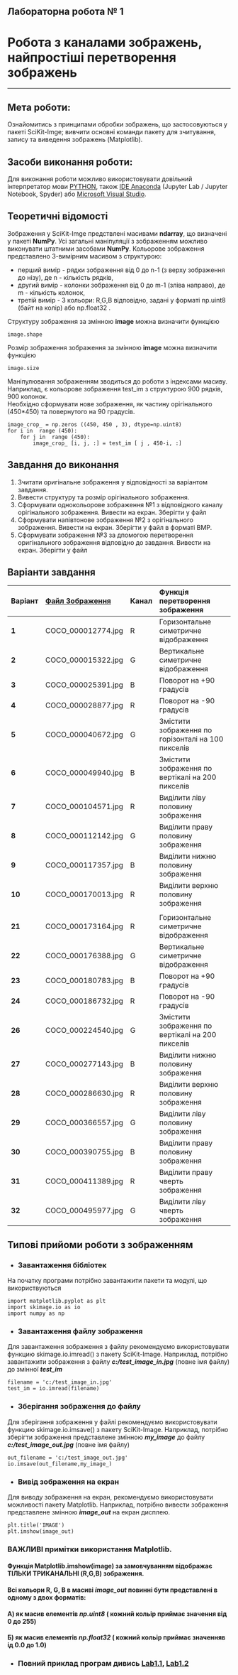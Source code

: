 ## **Лабораторна робота № 1**
# **Робота з каналами зображень, найпростіші перетворення зображень**
- - -
## **Мета роботи:**
Ознайомитись з принципами обробки зображень, що застосовуються у пакеті SciKit-Imge; вивчити основні команди пакету для зчитування, запису та виведення зображень (Matplotlib).

## **Засоби виконання роботи:**
Для виконання роботи можливо використовувати довільний iнтерпретатор мови [PYTHON](https://www.python.org/downloads/), також [IDE Anaconda](https://anaconda.org/) (Jupyter Lab / Jupyter Notebook, Spyder) або [Microsoft Visual Studio](https://visualstudio.microsoft.com).
## **Теоретичні відомості**
Зображення у SciKit-Imge предствлені масивами **ndarray**, що визначені у пакеті **NumPy**. Усі загальні маніпуляції з зображенням можливо виконувати штатними засобами  **NumPy**.
Кольорове зображення представлено 3-вимірним масивом з структурою:
- перший вимір - рядки зображення від 0 до n-1 (з верху зображення до нізу),  де n - кількість рядків,
- другий вимір - колонки зображення  від 0 до m-1 (зліва направо),  де m - кількість колонок,
- третій вимір - 3 кольори: R,G,B відповідно, задані у форматі np.uint8 (байт на колір) або np.float32 .  

Структуру зображення за змінною **image**  можна визначити функцією
```
image.shape
```
Розмір зображення зображення за змінною **image** можна визначити  функцією
```
image.size
```
Маніпулювання зображенням зводиться до роботи  з індексами масиву.  
Наприклад, є кольорове зображення test_im з структурою 900 рядків, 900 колонок.  
Необхідно сформувати нове зображення, як частину орігінального (450*450) та повернутого на 90 градусів.
```
image_crop_ = np.zeros ((450, 450 , 3), dtype=np.uint8)
for i in  range (450):
    for j in  range (450):
        image_crop_ [i, j, :] = test_im [ j , 450-i, :]
```
## **Завдання до виконання**
1. Зчитати оригінальне зображення у відповідності за варіантом завдання.
1. Вивести структуру та розмір орігінального зображення.
1. Сформувати  однокольорове зображення №1 з відповідного каналу орігінального зображення. Вивести на екран. Зберігти у файл
1. Сформувати напівтонове зображення №2 з  орігінального зображення. Вивести на екран. Зберігти у файл в форматі BMP.
1. Сформувати зображення №3 за дпомогою перетворення оригінального зображення відповідно до завдання. Вивести на екран. Зберігти у файл

## **Варіанти завдання**
|Варіант|[Файл Зображення](https://github.com/eabshkvprof/2020_Digita_Image_Processing/tree/master/Test_Images)|Канал| Функція перетворення зображення|
|:-------|:-------|:--------------- |:--------|
|**1**|COCO_000012774.jpg  |R| Горизонтальне симетричне відображення|
|**2**|COCO_000015322.jpg  |G| Вертикальне симетричне відображення  |
|**3**|COCO_000025391.jpg  |B| Поворот  на +90 градусів |
|**4**|COCO_000028877.jpg  |R| Поворот  на -90 градусів  |
|**5**|COCO_000040672.jpg  |G| Змістити зображення по горізонталі на 100 пикселів  |
|**6**|COCO_000049940.jpg  |B| Змістити зображення по вертікалі на 200 пикселів  |
|**7**|COCO_000104571.jpg  |R| Виділити ліву половину  зображення  |
|**8**|COCO_000112142.jpg  |G| Виділити праву половину зображення    |
|**9**|COCO_000117357.jpg  |B| Виділити нижню половину зображення    |
|**10**|COCO_000170013.jpg  |R| Виділити верхню половину зображення      |
|   | |   |
|**21**|COCO_000173164.jpg |R| Горизонтальне симетричне відображення  |
|**22**|COCO_000176388.jpg |G| Вертикальне симетричне відображення |
|**23**|COCO_000180783.jpg |B| Поворот  на +90 градусів  |
|**24**|COCO_000186732.jpg |R| Поворот  на -90 градусів  |
|**26**|COCO_000224540.jpg |G| Змістити зображення по вертікалі на 200 пикселів  |
|**27**|COCO_000277143.jpg |B| Виділити нижню половину зображення      |
|**28**|COCO_000286630.jpg |R| Виділити верхню половину зображення      |
|**29**|COCO_000366557.jpg |G| Виділити ліву половину зображення      |
|**30**|COCO_000390755.jpg |B| Виділити праву половину зображення      |
|**31**|COCO_000411389.jpg |R| Виділити праву чверть зображення        |
|**32**|COCO_000495977.jpg |G| Виділити ліву чверть зображення          |

## **Типові прийоми роботи з зображенням**
- ### **Завантаження бібліотек**
На початку програми потрібно завантажити пакети та модулі, що використвуються
```
import matplotlib.pyplot as plt
import skimage.io as io
import numpy as np
```
- ### **Завантаження файлу зображення**
Для завантаження зображення з файлу рекомендуємо використовувати функцию skimage.io.imread() з пакету SciKit-Image.
Наприклад, потрібно завантажити зображення з файлу ***c:/test_image_in.jpg*** (повне імя файлу) до змінної ***test_im***
```
filename = 'с:/test_image_in.jpg'
test_im = io.imread(filename)
```
- ### **Зберігання зображення до файлу**
Для зберігання зображення  у файлі рекомендуємо використовувати функцию  skimage.io.imsave() з пакету SciKit-Image.
Наприклад, потрібно зберігти зображення представлене змінною ***my_image*** до файлу ***c:/test_image_out.jpg*** (повне імя файлу)
```
out_filename = 'c:/test_image_out.jpg'
io.imsave(out_filename,my_image_)
```
- ### **Вивід зображення на екран**
Для виводу зображення на екран, рекомендуємо використовувати можливості пакету Matplotlib.
Наприклад, потрібно вивести зображення представлене змінною ***image_out*** на екран дисплею.
```
plt.title('IMAGE')
plt.imshow(image_out)
```

### **ВАЖЛИВІ примітки використання Matplotlib**.
#### Функція Matplotlib.imshow(image) за замовчуванням відображає **ТІЛЬКИ ТРИКАНАЛЬНІ (R,G,B)** зображення.
#### Всі кольори R, G, B в  масиві *image_out* повинні бути представлені в одному з двох форматів:
#### А) як масив елементів *np.uint8* ( кожний кольір приймає значення від 0 до 255)
#### Б) як масив елементів *np.float32* ( кожний кольір приймає значенняв ід 0.0 до 1.0)

- ### **Повний приклад програм дивись** [Lab1.1](Lab_1_Example_1.ipynb), [Lab1.2](Lab_1_Example_2.ipynb)
